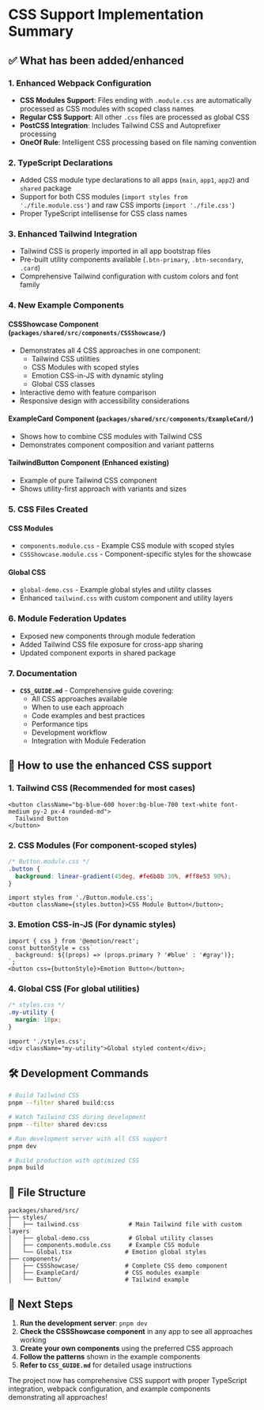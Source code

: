 # CSS Support Implementation Summary

## ✅ What has been added/enhanced

### 1. **Enhanced Webpack Configuration**

- **CSS Modules Support**: Files ending with `.module.css` are automatically processed as CSS modules with scoped class names
- **Regular CSS Support**: All other `.css` files are processed as global CSS
- **PostCSS Integration**: Includes Tailwind CSS and Autoprefixer processing
- **OneOf Rule**: Intelligent CSS processing based on file naming convention

### 2. **TypeScript Declarations**

- Added CSS module type declarations to all apps (`main`, `app1`, `app2`) and `shared` package
- Support for both CSS modules (`import styles from './file.module.css'`) and raw CSS imports (`import './file.css'`)
- Proper TypeScript intellisense for CSS class names

### 3. **Enhanced Tailwind Integration**

- Tailwind CSS is properly imported in all app bootstrap files
- Pre-built utility components available (`.btn-primary`, `.btn-secondary`, `.card`)
- Comprehensive Tailwind configuration with custom colors and font family

### 4. **New Example Components**

#### **CSSShowcase Component** (`packages/shared/src/components/CSSShowcase/`)

- Demonstrates all 4 CSS approaches in one component:
  - Tailwind CSS utilities
  - CSS Modules with scoped styles
  - Emotion CSS-in-JS with dynamic styling
  - Global CSS classes
- Interactive demo with feature comparison
- Responsive design with accessibility considerations

#### **ExampleCard Component** (`packages/shared/src/components/ExampleCard/`)

- Shows how to combine CSS modules with Tailwind CSS
- Demonstrates component composition and variant patterns

#### **TailwindButton Component** (Enhanced existing)

- Example of pure Tailwind CSS component
- Shows utility-first approach with variants and sizes

### 5. **CSS Files Created**

#### **CSS Modules**

- `components.module.css` - Example CSS module with scoped styles
- `CSSShowcase.module.css` - Component-specific styles for the showcase

#### **Global CSS**

- `global-demo.css` - Example global styles and utility classes
- Enhanced `tailwind.css` with custom component and utility layers

### 6. **Module Federation Updates**

- Exposed new components through module federation
- Added Tailwind CSS file exposure for cross-app sharing
- Updated component exports in shared package

### 7. **Documentation**

- **`CSS_GUIDE.md`** - Comprehensive guide covering:
  - All CSS approaches available
  - When to use each approach
  - Code examples and best practices
  - Performance tips
  - Development workflow
  - Integration with Module Federation

## 🚀 How to use the enhanced CSS support

### **1. Tailwind CSS (Recommended for most cases)**

```tsx
<button className="bg-blue-600 hover:bg-blue-700 text-white font-medium py-2 px-4 rounded-md">
  Tailwind Button
</button>
```

### **2. CSS Modules (For component-scoped styles)**

```css
/* Button.module.css */
.button {
  background: linear-gradient(45deg, #fe6b8b 30%, #ff8e53 90%);
}
```

```tsx
import styles from './Button.module.css';
<button className={styles.button}>CSS Module Button</button>;
```

### **3. Emotion CSS-in-JS (For dynamic styles)**

```tsx
import { css } from '@emotion/react';
const buttonStyle = css`
  background: ${(props) => (props.primary ? '#blue' : '#gray')};
`;
<button css={buttonStyle}>Emotion Button</button>;
```

### **4. Global CSS (For global utilities)**

```css
/* styles.css */
.my-utility {
  margin: 10px;
}
```

```tsx
import './styles.css';
<div className="my-utility">Global styled content</div>;
```

## 🛠️ Development Commands

```bash
# Build Tailwind CSS
pnpm --filter shared build:css

# Watch Tailwind CSS during development
pnpm --filter shared dev:css

# Run development server with all CSS support
pnpm dev

# Build production with optimized CSS
pnpm build
```

## 📁 File Structure

```
packages/shared/src/
├── styles/
│   ├── tailwind.css              # Main Tailwind file with custom layers
│   ├── global-demo.css           # Global utility classes
│   ├── components.module.css     # Example CSS module
│   └── Global.tsx               # Emotion global styles
├── components/
│   ├── CSSShowcase/             # Complete CSS demo component
│   ├── ExampleCard/             # CSS modules example
│   └── Button/                  # Tailwind example
```

## 🎯 Next Steps

1. **Run the development server**: `pnpm dev`
2. **Check the CSSShowcase component** in any app to see all approaches working
3. **Create your own components** using the preferred CSS approach
4. **Follow the patterns** shown in the example components
5. **Refer to `CSS_GUIDE.md`** for detailed usage instructions

The project now has comprehensive CSS support with proper TypeScript integration, webpack configuration, and example components demonstrating all approaches!
